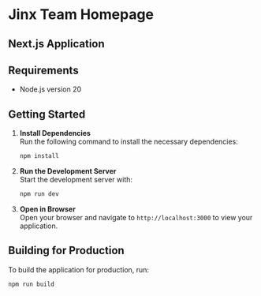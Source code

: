 # Jinx Team Homepage

## Next.js Application

## Requirements
- Node.js version 20

## Getting Started

1. **Install Dependencies**  
   Run the following command to install the necessary dependencies:
   ```bash
   npm install
   ```

2. **Run the Development Server**  
   Start the development server with:
   ```bash
   npm run dev
   ```

3. **Open in Browser**  
   Open your browser and navigate to `http://localhost:3000` to view your application.

## Building for Production

To build the application for production, run:

```bash
npm run build
```

